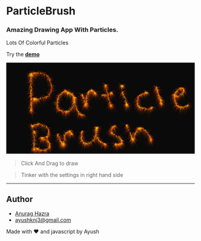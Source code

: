 # ParticleBrush

### Amazing Drawing App With Particles. 
Lots Of Colorful Particles

Try the **[demo](https://ayush7614.github.io/ParticleBrush.github.io/)**

![](./assets/screenshot.png)

> Click And Drag to draw

> Tinker with the settings in right hand side

---------

## Author
* [Anurag Hazra](https://Ayush7614.github.io)
* ayushknj3@gmail.com

Made with :heart: and javascript by Ayush
